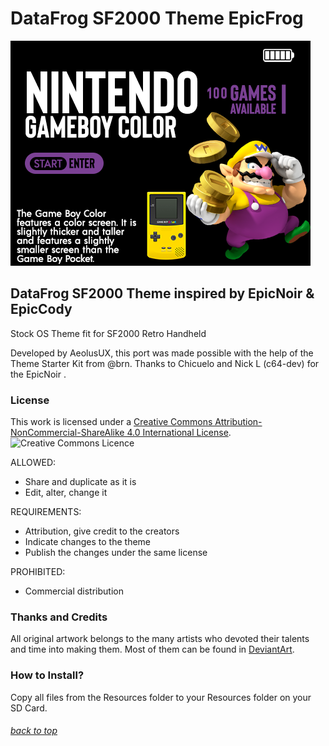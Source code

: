 # DataFrog SF2000 Theme EpicFrog
![](https://raw.githubusercontent.com/AeolusUX/EpicFrog/main/preview.png)

## DataFrog SF2000 Theme inspired by EpicNoir & EpicCody
Stock OS Theme fit for SF2000 Retro Handheld

Developed by AeolusUX, this port was made possible with the help of the Theme Starter Kit from @brn.
Thanks to Chicuelo and Nick L (c64-dev) for the EpicNoir .

### License

This work is licensed under a [Creative Commons Attribution-NonCommercial-ShareAlike 4.0 International License](http://creativecommons.org/licenses/by-nc-sa/4.0/). \
![Creative Commons Licence](https://i.creativecommons.org/l/by-nc-sa/4.0/88x31.png "Creative Commons Licence")

ALLOWED:
- Share and duplicate as it is
- Edit, alter, change it

REQUIREMENTS:
- Attribution, give credit to the creators
- Indicate changes to the theme
- Publish the changes under the same license

PROHIBITED:
- Commercial distribution
### Thanks and Credits

All original artwork belongs to the many artists who devoted their talents and time into making them. 
Most of them can be found in [DeviantArt](http://www.deviantart.com/).

### How to Install?

Copy all files from the Resources folder to your Resources folder on your SD Card.

###### [back to top](https://github.com/AeolusUX/ArkOS-theme-Cyber2077)
